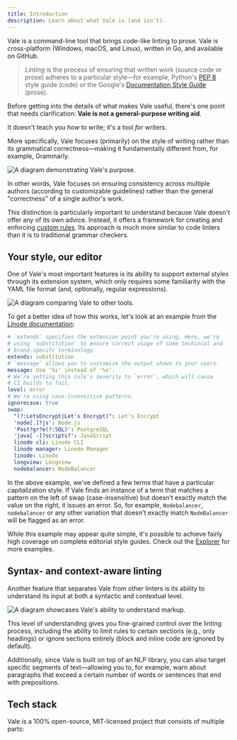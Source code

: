```yaml
---
title: Introduction
description: Learn about what Vale is (and isn't).
---
```


<script lang="ts">
	import TechStack from '$lib/components/TechStack.svelte';
</script>

Vale is a command-line tool that brings code-like linting to prose. Vale is
cross-platform (Windows, macOS, and Linux), written in Go, and available on
GitHub.

> _Linting_ is the process of ensuring that written work (source code or prose)
> adheres to a particular style&mdash;for example, Python's [PEP 8][12] style
> guide (code) or the Google's [Documentation Style Guide][13] (prose).

Before getting into the details of what makes Vale useful, there's one point
that needs clarification: **Vale is not a general-purpose writing aid**.

It doesn't teach you _how_ to write; it's a tool _for_ writers.

More specifically, Vale focuses (primarily) on the style of writing rather than
its grammatical correctness&mdash;making it fundamentally different from,
for example, Grammarly.

![A diagram demonstrating Vale's purpose.](/media/flow.png)

In other words, Vale focuses on ensuring consistency across multiple authors
(according to customizable guidelines) rather than the general
"correctness" of a single author's work.

This distinction is particularly important to understand because Vale doesn't
offer any of its own advice. Instead, it offers a framework for creating and
enforcing [custom rules][1]. Its approach is much more similar to code linters
than it is to traditional grammar checkers.

## Your style, our editor

One of Vale's most important features is its ability to support external styles
through its extension system, which only requires some familiarity with the
YAML file format (and, optionally, regular expressions).

![A diagram comparing Vale to other tools.](/media/output.png)

To get a better idea of how this works, let's look at an example from the
[Linode documentation][14]:

```yaml
# `extends` specifies the extension point you're using. Here, we're
# using `substitution` to ensure correct usage of some techincal and
# brand-specifc terminology.
extends: substitution
# `message` allows you to customize the output shown to your users.
message: Use '%s' instead of '%s'.
# We're setting this rule's severity to `error`, which will cause
# CI builds to fail.
level: error
# We're using case-insensitive patterns.
ignorecase: true
swap:
  "(?:LetsEncrypt|Let's Encrypt)": Let's Encrypt
  'node[.]?js': Node.js
  'Post?gr?e(?:SQL)': PostgreSQL
  'java[ -]?scripts?': JavaScript
  linode cli: Linode CLI
  linode manager: Linode Manager
  linode: Linode
  longview: Longview
  nodebalancer: NodeBalancer
```

In the above example, we've defined a few terms that have a particular
capitalization style. If Vale finds an instance of a term that matches a
pattern on the left of swap (case-insensitive) but doesn’t exactly match the
value on the right, it issues an error. So, for example, `Nodebalancer`,
`nodebalancer` or any other variation that doesn't exactly match `NodeBalancer`
will be flagged as an error.

While this example may appear quite simple, it's possible to achieve fairly
high coverage on complete editorial style guides. Check out the
[Explorer](/explorer) for more examples.

## Syntax- and context-aware linting

Another feature that separates Vale from other linters is its ability to
understand its input at both a syntactic and contextual level.

![A diagram showcases Vale's ability to understand markup.](/media/syntax.png)

This level of understanding gives you fine-grained control over the linting
process, including the ability to limit rules to certain sections
(e.g., only headings) or ignore sections entirely (block and inline code are
ignored by default).

Additionally, since Vale is built on top of an NLP library, you can also target
specific segments of text&mdash;allowing you to, for example, warn about
paragraphs that exceed a certain number of words or sentences that end with
prepositions.

## Tech stack

Vale is a 100% open-source, MIT-licensed project that consists of multiple
parts:

<TechStack />

[1]: /docs/styles
[2]: https://medium.com/valelint/introducing-vale-an-nlp-powered-linter-for-prose-63c4de31be00?sk=959eb8ae72d4704c4b27c881bebf508c
[3]: https://vale.sh#users
[4]: /docs/topics/scoping/
[5]: https://docs.gitlab.com/ee/development/documentation/testing.html#vale
[6]: https://github.com/errata-ai/vale#benchmarks
[7]: /docs/integrations/guide/
[8]: /docs/integrations/chrome/
[9]: https://github.com/jdkato
[10]: https://github.com/sponsors/jdkato
[11]: https://opencollective.com/vale
[12]: https://www.python.org/dev/peps/pep-0008/
[13]: https://developers.google.com/style/
[14]: https://github.com/linode/docs/blob/master/ci/vale/styles/Linode/Terms.yml
[15]: https://github.com/errata-ai/vale?tab=readme-ov-file#benchmarks
